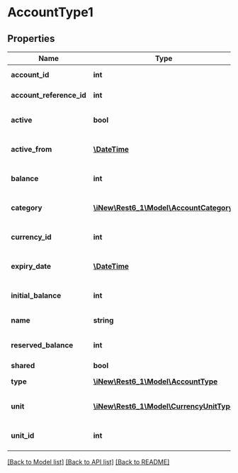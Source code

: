 # AccountType1

## Properties
Name | Type | Description | Notes
------------ | ------------- | ------------- | -------------
**account_id** | **int** | A Subscriber&#39;s Account identifier | 
**account_reference_id** | **int** | the accountReferenceId | 
**active** | **bool** | A Subscriber&#39;s active status (TRUE or FALSE) | 
**active_from** | [**\DateTime**](\DateTime.md) | A Subscriber&#39;s Account activation date | 
**balance** | **int** | A Subscriber&#39;s Account balance amount | 
**category** | [**\iNew\Rest6_1\Model\AccountCategory**](AccountCategory.md) | A Subscriber&#39;s account category type | 
**currency_id** | **int** | A Subscriber&#39;s Account currency identifier | 
**expiry_date** | [**\DateTime**](\DateTime.md) | A Subscriber&#39;s Account expiration date | 
**initial_balance** | **int** | A Subscriber&#39;s Account initial balance amount | 
**name** | **string** | A Subscriber&#39;s Account name | 
**reserved_balance** | **int** | A Subscriber&#39;s Account reserved balance amount | 
**shared** | **bool** | the shared | 
**type** | [**\iNew\Rest6_1\Model\AccountType**](AccountType.md) | A Subscriber&#39;s account type | 
**unit** | [**\iNew\Rest6_1\Model\CurrencyUnitType**](CurrencyUnitType.md) | A Subscriber&#39;s Account currency unit | 
**unit_id** | **int** | A Subscriber&#39;s Account currency unit identifier | 

[[Back to Model list]](../README.md#documentation-for-models) [[Back to API list]](../README.md#documentation-for-api-endpoints) [[Back to README]](../README.md)



